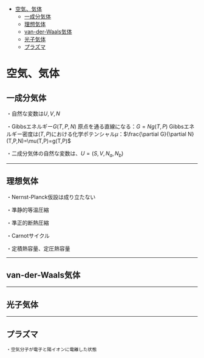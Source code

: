 
- [空気、気体](#空気気体)
  - [一成分気体](#一成分気体)
  - [理想気体](#理想気体)
  - [van-der-Waals気体](#van-der-waals気体)
  - [光子気体](#光子気体)
  - [プラズマ](#プラズマ)


# 空気、気体

## 一成分気体

・自然な変数は$U,V,N$

・Gibbsエネルギー$G(T,P,N)$
原点を通る直線になる：$G=Ng(T,P)$
Gibbsエネルギー密度は$(T,P)$における化学ポテンシャル$\mu$：$\frac{\partial G}{\partial N}(T,P,N)=\mu(T,P)=g(T,P)$


・二成分気体の自然な変数は、$U=(S,V,N_a,N_b)$

---

## 理想気体


・Nernst-Planck仮設は成り立たない

・準静的等温圧縮

・準正的断熱圧縮

・Carnotサイクル

・定積熱容量、定圧熱容量

---

## van-der-Waals気体

---

## 光子気体

---

## プラズマ

    ・空気分子が電子と陽イオンに電離した状態

